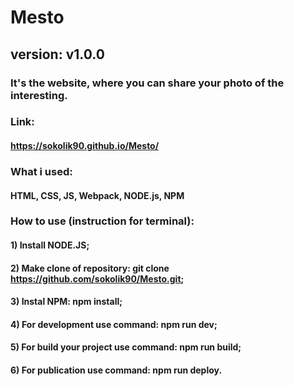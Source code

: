 # Mesto
## version: v1.0.0
### It's the website, where you can share your photo of the interesting.
### Link:
#### https://sokolik90.github.io/Mesto/
### What i used:
#### HTML, CSS, JS, Webpack, NODE.js, NPM
### How to use (instruction for terminal):
#### 1) Install NODE.JS;
#### 2) Make clone of repository: git clone https://github.com/sokolik90/Mesto.git;
#### 3) Instal NPM: npm install;
#### 4) For development use command: npm run dev;
#### 5) For build your project use command: npm run build;
#### 6) For publication use command: npm run deploy.